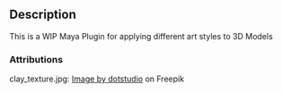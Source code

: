 ## Description
This is a WIP Maya Plugin for applying different art styles to 3D Models

### Attributions
clay_texture.jpg: <a href="https://www.freepik.com/free-vector/blue-texture-design_938735.htm#query=clay%20surface&position=35&from_view=keyword&track=ais&uuid=f4abb5a3-8ef8-4edf-90d5-fc1ff2ab9c8d">Image by dotstudio</a> on Freepik